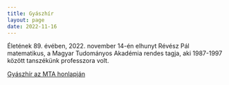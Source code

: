 ```yaml
---
title: Gyászhír
layout: page 
date: 2022-11-16
---
```


Életének 89. évében, 2022. november 14-én elhunyt Révész Pál matematikus, a Magyar Tudományos
Akadémia rendes tagja, aki 1987-1997 között tanszékünk professzora volt.


[Gyászhír az MTA honlapján](https://mta.hu/mta_hirei/elhunyt-revesz-pal-matematikus-az-mta-rendes-tagja-112539)

